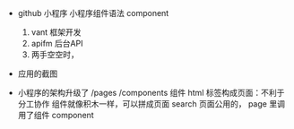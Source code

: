 - github 小程序
  小程序组件语法
  component
  1. vant  框架开发
  2. apifm 后台API
  3. 两手空空时，

- 应用的截图
- 小程序的架构升级了
  /pages
  /components  组件
  html 标签构成页面：不利于分工协作
  组件就像积木一样，可以拼成页面
  search 页面公用的，
  page 里调用了组件<component-name repo="item"></component-name>
  component